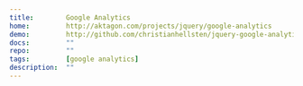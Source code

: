 ```yaml
---
title:        Google Analytics
home:         http://aktagon.com/projects/jquery/google-analytics
demo:         http://github.com/christianhellsten/jquery-google-analytics/blob/master/index.html
docs:         ""
repo:         ""
tags:         [google analytics]
description:  ""
---
```


